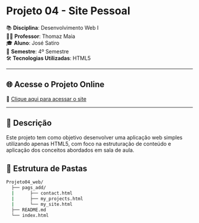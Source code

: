 # Projeto 04 - Site Pessoal

📚 **Disciplina**: Desenvolvimento Web I  
👨‍🏫 **Professor**: Thomaz Maia  
🎓 **Aluno**: José Satiro  
📅 **Semestre**: 4º Semestre  
🛠️ **Tecnologias Utilizadas**: HTML5

---

## 🌐 Acesse o Projeto Online

🔗 [Clique aqui para acessar o site](https://SatiroDev.github.io/Projeto04_web/)

---

## 📌 Descrição

Este projeto tem como objetivo desenvolver uma aplicação web simples utilizando apenas HTML5, com foco na estruturação de conteúdo e aplicação dos conceitos abordados em sala de aula.


## 📁 Estrutura de Pastas

```bash
Projeto04_web/
  ├── pags_add/
  |      ├── contact.html
  |      ├── my_projects.html
  |      └── my_site.html
  ├── README.md
  └── index.html
```
